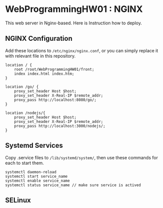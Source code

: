 # WebProgrammingHW01 : NGINX
This web server in Nginx-based. Here is Instruction how to deploy.
## NGINX Configuration
Add these locations to `/etc/nginx/nginx.conf`, or you can simply replace it with relevant file in this repository.
```
location / {
    root /root/WebProgrammingHW01/front;
    index index.html index.htm;
}
```
```
location /go/ {
    proxy_set_header Host $host;
    proxy_set_header X-Real-IP $remote_addr;
    proxy_pass http://localhost:8080/go/;
}
```
```
location /nodejs/{
    proxy_set_header Host $host;
    proxy_set_header X-Real-IP $remote_addr;
    proxy_pass http://localhost:3000/nodejs/;
}
```
## Systemd Services
Copy .service files to `/lib/systemd/system/`, then use these commands for each to start them.
```
systemctl daemon-reload
systemctl start service_name
systemctl enable service_name
systemctl status service_name // make sure service is actived
```
## SELinux
